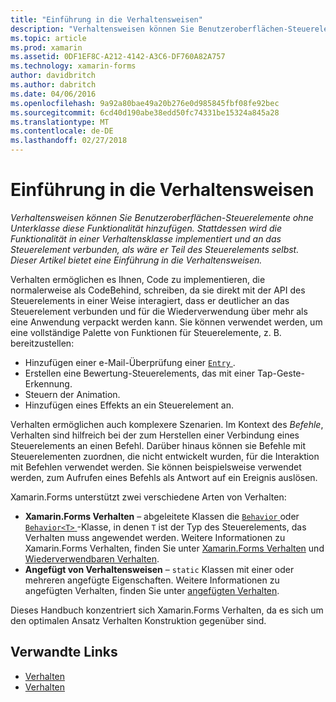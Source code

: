 ```yaml
---
title: "Einführung in die Verhaltensweisen"
description: "Verhaltensweisen können Sie Benutzeroberflächen-Steuerelemente ohne Unterklasse diese Funktionalität hinzufügen. Stattdessen wird die Funktionalität in einer Verhaltensklasse implementiert und an das Steuerelement verbunden, als wäre er Teil des Steuerelements selbst. Dieser Artikel bietet eine Einführung in die Verhaltensweisen."
ms.topic: article
ms.prod: xamarin
ms.assetid: 0DF1EF8C-A212-4142-A3C6-DF760A82A757
ms.technology: xamarin-forms
author: davidbritch
ms.author: dabritch
ms.date: 04/06/2016
ms.openlocfilehash: 9a92a80bae49a20b276e0d985845fbf08fe92bec
ms.sourcegitcommit: 6cd40d190abe38edd50fc74331be15324a845a28
ms.translationtype: MT
ms.contentlocale: de-DE
ms.lasthandoff: 02/27/2018
---
```

# <a name="introduction-to-behaviors"></a>Einführung in die Verhaltensweisen

_Verhaltensweisen können Sie Benutzeroberflächen-Steuerelemente ohne Unterklasse diese Funktionalität hinzufügen. Stattdessen wird die Funktionalität in einer Verhaltensklasse implementiert und an das Steuerelement verbunden, als wäre er Teil des Steuerelements selbst. Dieser Artikel bietet eine Einführung in die Verhaltensweisen._

Verhalten ermöglichen es Ihnen, Code zu implementieren, die normalerweise als CodeBehind, schreiben, da sie direkt mit der API des Steuerelements in einer Weise interagiert, dass er deutlicher an das Steuerelement verbunden und für die Wiederverwendung über mehr als eine Anwendung verpackt werden kann. Sie können verwendet werden, um eine vollständige Palette von Funktionen für Steuerelemente, z. B. bereitzustellen:

- Hinzufügen einer e-Mail-Überprüfung einer [ `Entry` ](https://developer.xamarin.com/api/type/Xamarin.Forms.Entry/).
- Erstellen eine Bewertung-Steuerelements, das mit einer Tap-Geste-Erkennung.
- Steuern der Animation.
- Hinzufügen eines Effekts an ein Steuerelement an.

Verhalten ermöglichen auch komplexere Szenarien. Im Kontext des *Befehle*, Verhalten sind hilfreich bei der zum Herstellen einer Verbindung eines Steuerelements an einen Befehl. Darüber hinaus können sie Befehle mit Steuerelementen zuordnen, die nicht entwickelt wurden, für die Interaktion mit Befehlen verwendet werden. Sie können beispielsweise verwendet werden, zum Aufrufen eines Befehls als Antwort auf ein Ereignis auslösen.

Xamarin.Forms unterstützt zwei verschiedene Arten von Verhalten:

- **Xamarin.Forms Verhalten** – abgeleitete Klassen die [ `Behavior` ](https://developer.xamarin.com/api/type/Xamarin.Forms.Behavior/) oder [ `Behavior<T>` ](https://developer.xamarin.com/api/type/Xamarin.Forms.Behavior%3CT%3E/) -Klasse, in denen `T` ist der Typ des Steuerelements, das Verhalten muss angewendet werden. Weitere Informationen zu Xamarin.Forms Verhalten, finden Sie unter [Xamarin.Forms Verhalten](~/xamarin-forms/app-fundamentals/behaviors/creating.md) und [Wiederverwendbaren Verhalten](~/xamarin-forms/app-fundamentals/behaviors/reusable/index.md).
- **Angefügt von Verhaltensweisen** – `static` Klassen mit einer oder mehreren angefügte Eigenschaften. Weitere Informationen zu angefügten Verhalten, finden Sie unter [angefügten Verhalten](~/xamarin-forms/app-fundamentals/behaviors/attached.md).

Dieses Handbuch konzentriert sich Xamarin.Forms Verhalten, da es sich um den optimalen Ansatz Verhalten Konstruktion gegenüber sind.



## <a name="related-links"></a>Verwandte Links

- [Verhalten](https://developer.xamarin.com/api/type/Xamarin.Forms.Behavior/)
- [Verhalten<T>](https://developer.xamarin.com/api/type/Xamarin.Forms.Behavior%3CT%3E/)
